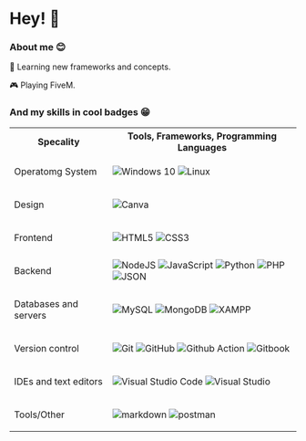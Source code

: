 # Hey! 👋


### About me 😊


  <p>📖 Learning new frameworks and concepts.</p>
  <p>🎮 Playing FiveM.</p>



### And my skills in cool badges 😁

<table>
  <th>Specality</th>
  <th>Tools, Frameworks, Programming Languages</th>
  <tr>
    <td>
      <p>Operatomg System</p>
    </td>
    <td>
      <img alt="Windows 10" src="https://img.shields.io/badge/Windows-0078D6?style=for-the-badge&logo=windows&logoColor=white" />
      <img alt="Linux" src="https://img.shields.io/badge/Linux-FCC624?style=for-the-badge&logo=linux&logoColor=black">
    </td>
  </tr>
  <tr>
    <td>
      <p>Design</p>
    </td>
    <td>
      <img alt="Canva" src="https://img.shields.io/badge/Canva-%2300C4CC.svg?style=for-the-badge&logo=Canva&logoColor=white"/>
    </td>
  </tr>
  <tr>
    <td>
      <p>Frontend</p>
    </td>
    <td>
      <img alt="HTML5" src="https://img.shields.io/badge/html5-%23E34F26.svg?style=for-the-badge&logo=html5&logoColor=white"/>
      <img alt="CSS3" src="https://img.shields.io/badge/css3-%231572B6.svg?style=for-the-badge&logo=css3&logoColor=white"/> 
    </td>
  </tr>
  <tr>
    <td>
      <p>Backend</p>
    </td>
    <td>
      <img alt="NodeJS" src="https://img.shields.io/badge/node.js-%2343853D.svg?style=for-the-badge&logo=node-dot-js&logoColor=white"/>
      <img alt="JavaScript" src="https://img.shields.io/badge/javascript-%23323330.svg?style=for-the-badge&logo=javascript&logoColor=%23F7DF1E"/>
      <img alt="Python" src="https://img.shields.io/badge/python-%2314354C.svg?style=for-the-badge&logo=python&logoColor=white"/>
      <img alt="PHP" src="https://img.shields.io/badge/php-%23777BB4.svg?style=for-the-badge&logo=php&logoColor=white"/>
      <img alt="JSON" src="https://img.shields.io/badge/json-5E5C5C?style=for-the-badge&logo=json&logoColor=white" />
    </td>
  </tr>
  <tr>
    <td>
      <p>Databases and servers</p>
    </td>
    <td>
      <img alt="MySQL" src="https://img.shields.io/badge/mysql-%2300f.svg?style=for-the-badge&logo=mysql&logoColor=white"/>
      <img alt="MongoDB" src ="https://img.shields.io/badge/MongoDB-%234ea94b.svg?style=for-the-badge&logo=mongodb&logoColor=white"/>
      <img alt="XAMPP" src="https://img.shields.io/badge/Xampp-F37623?style=for-the-badge&logo=xampp&logoColor=white"/>
    </td>
  </tr>
  <tr>
    <td>
      <p>Version control</p>
    </td>
    <td>
      <img alt="Git" src="https://img.shields.io/badge/git-%23F05033.svg?style=for-the-badge&logo=git&logoColor=white"/>
      <img alt="GitHub" src="https://img.shields.io/badge/github-%23121011.svg?style=for-the-badge&logo=github&logoColor=white"/>
      <img alt="Github Action" src="https://img.shields.io/badge/GitHub_Actions-2088FF?style=for-the-badge&logo=github-actions&logoColor=white"/>
      <img alt="Gitbook" src="https://img.shields.io/badge/GitBook-7B36ED?style=for-the-badge&logo=gitbook&logoColor=white"/>
    </td>
  </tr>
  <tr>
    <td>
      <p>IDEs and text editors</p>
    </td>
    <td>
      <img alt="Visual Studio Code" src="https://img.shields.io/badge/VisualStudioCode-0078d7.svg?style=for-the-badge&logo=visual-studio-code&logoColor=white"/>
      <img alt="Visual Studio" src="https://img.shields.io/badge/VisualStudio-5C2D91.svg?style=for-the-badge&logo=visual-studio&logoColor=white"/>
    </td>
  </tr>
  <tr>
    <td>
      <p>Tools/Other</p>
    </td>
    <td>
      <img alt="markdown" src="https://img.shields.io/badge/Markdown-000000?style=for-the-badge&logo=markdown&logoColor=white"/>
      <img alt="postman" src="https://img.shields.io/badge/Postman-FF6C37?style=for-the-badge&logo=Postman&logoColor=white"/>
    </td>
  </tr>
  <tr>

  </tr>
 </table>

<br></br>


